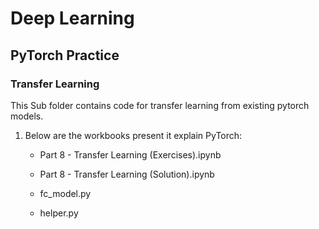 # Deep Learning

## PyTorch Practice

### Transfer Learning

This Sub folder contains code for transfer learning from existing pytorch models.

1. Below are the workbooks present it explain PyTorch:

    - Part 8 - Transfer Learning (Exercises).ipynb
    
    - Part 8 - Transfer Learning (Solution).ipynb
 
    - fc_model.py
    
    - helper.py


